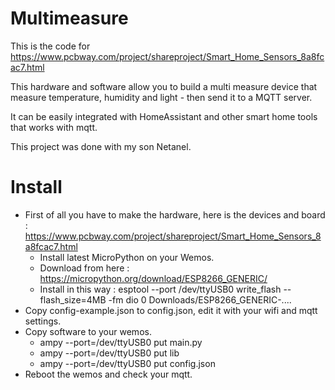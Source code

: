 # Multimeasure
This is the code for https://www.pcbway.com/project/shareproject/Smart_Home_Sensors_8a8fcac7.html

This hardware and software allow you to build a multi measure device that measure temperature, humidity and light - then send it to a MQTT server.

It can be easily integrated with HomeAssistant and other smart home tools that works with mqtt.

This project was done with my son Netanel.

# Install
* First of all you have to make the hardware, here is the devices and board : https://www.pcbway.com/project/shareproject/Smart_Home_Sensors_8a8fcac7.html
    * Install latest MicroPython on your Wemos.
    * Download from here : https://micropython.org/download/ESP8266_GENERIC/
    * Install in this way : esptool --port /dev/ttyUSB0 write_flash --flash_size=4MB -fm dio 0 Downloads/ESP8266_GENERIC-....
* Copy config-example.json to config.json, edit it with your wifi and mqtt settings.
* Copy software to your wemos.
    * ampy --port=/dev/ttyUSB0 put main.py
    * ampy --port=/dev/ttyUSB0 put lib
    * ampy --port=/dev/ttyUSB0 put config.json
* Reboot the wemos and check your mqtt.
